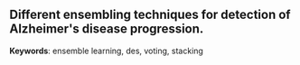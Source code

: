 ## Different ensembling techniques for detection of Alzheimer's disease progression. 

**Keywords**: ensemble learning, des, voting, stacking
